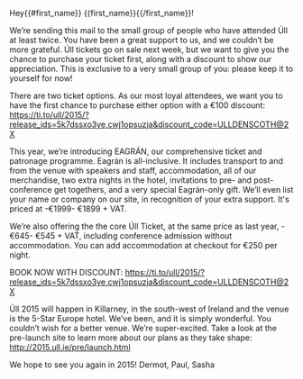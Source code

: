 Hey{{#first_name}} {{first_name}}{{/first_name}}!

We’re sending this mail to the small group of people who have attended Úll at least twice. You have been a great support to us, and we couldn’t be more grateful. Úll tickets go on sale next week, but we want to give you the chance to purchase your ticket first, along with a discount to show our appreciation. This is exclusive to a very small group of you: please keep it to yourself for now!

There are two ticket options. As our most loyal attendees, we want you to have the first chance to purchase either option with a €100 discount: https://ti.to/ull/2015/?release_ids=5k7dssxo3ye,cwj1opsuzja&discount_code=ULLDENSCOTH@2X

This year, we’re introducing EAGRÁN, our comprehensive ticket and patronage programme. Eagrán is all-inclusive. It includes transport to and from the venue with speakers and staff, accommodation, all of our merchandise, two extra nights in the hotel, invitations to pre- and post- conference get togethers, and a very special Eagrán-only gift. We’ll even list your name or company on our site, in recognition of your extra support. It's priced at -€1999- €1899 + VAT.

We’re also offering the the core Úll Ticket, at the same price as last year, -€645- €545 + VAT, including conference admission without accommodation. You can add accommodation at checkout for €250 per night.

BOOK NOW WITH DISCOUNT: https://ti.to/ull/2015/?release_ids=5k7dssxo3ye,cwj1opsuzja&discount_code=ULLDENSCOTH@2X

Úll 2015 will happen in Killarney, in the south-west of Ireland and the venue is the 5-Star Europe hotel. We’ve been, and it is simply wonderful. You couldn’t wish for a better venue. We’re super-excited. Take a look at the pre-launch site to learn more about our plans as they take shape: http://2015.ull.ie/pre/launch.html

We hope to see you again in 2015! 
Dermot, Paul, Sasha
